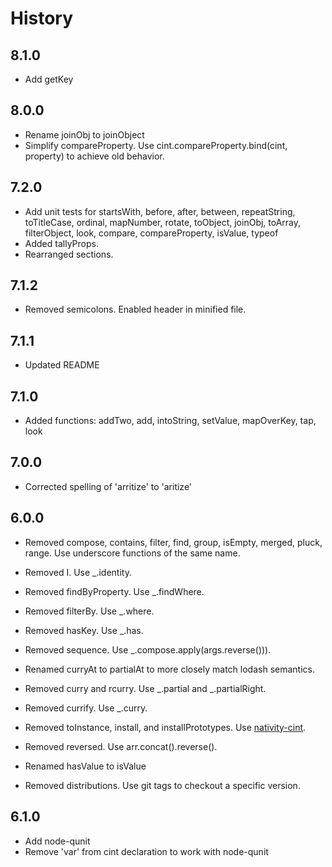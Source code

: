 # History

## 8.1.0
- Add getKey

## 8.0.0
- Rename joinObj to joinObject
- Simplify compareProperty. Use cint.compareProperty.bind(cint, property) to achieve old behavior.

## 7.2.0
- Add unit tests for startsWith, before, after, between, repeatString, toTitleCase, ordinal, mapNumber, rotate, toObject, joinObj, toArray, filterObject, look, compare, compareProperty, isValue, typeof
- Added tallyProps.
- Rearranged sections.

## 7.1.2
- Removed semicolons. Enabled header in minified file.

## 7.1.1
- Updated README

## 7.1.0
- Added functions: addTwo, add, intoString, setValue, mapOverKey, tap, look

## 7.0.0
- Corrected spelling of 'arritize' to 'aritize'

## 6.0.0
- Removed compose, contains, filter, find, group, isEmpty, merged, pluck, range. Use underscore functions of the same name.
- Removed I. Use _.identity.
- Removed findByProperty. Use _.findWhere.
- Removed filterBy. Use _.where.
- Removed hasKey. Use _.has.
- Removed sequence. Use _.compose.apply(args.reverse())).
- Renamed curryAt to partialAt to more closely match lodash semantics.
- Removed curry and rcurry. Use _.partial and _.partialRight.
- Removed currify. Use _.curry.
- Removed toInstance, install, and installPrototypes. Use [nativity-cint](https://github.com/metaraine/nativity-cint).
- Removed reversed. Use arr.concat().reverse().
- Renamed hasValue to isValue

- Removed distributions. Use git tags to checkout a specific version.

## 6.1.0
- Add node-qunit
- Remove 'var' from cint declaration to work with node-qunit
